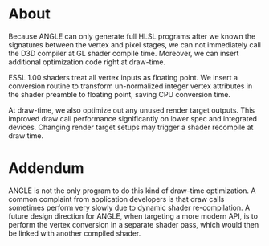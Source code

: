 # About #

Because ANGLE can only generate full HLSL programs after we known the signatures between the vertex and pixel stages, we can not immediately call the D3D compiler at GL shader compile time. Moreover, we can insert additional optimization code right at draw-time.

ESSL 1.00 shaders treat all vertex inputs as floating point. We insert a conversion routine to transform un-normalized integer vertex attributes in the shader preamble to floating point, saving CPU conversion time.

At draw-time, we also optimize out any unused render target outputs. This improved draw call performance significantly on lower spec and integrated devices. Changing render target setups may trigger a shader recompile at draw time.

# Addendum #

ANGLE is not the only program to do this kind of draw-time optimization. A common complaint from application developers is that draw calls sometimes perform very slowly due to dynamic shader re-compilation. A future design direction for ANGLE, when targeting a more modern API, is to perform the vertex conversion in a separate shader pass, which would then be linked with another compiled shader.